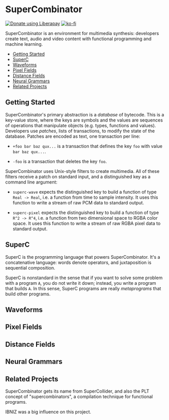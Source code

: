 # SuperCombinator
<a href="https://liberapay.com/xkapastel/donate"><img alt="Donate using Liberapay" src="https://liberapay.com/assets/widgets/donate.svg"></a> [![ko-fi](https://www.ko-fi.com/img/donate_sm.png)](https://ko-fi.com/T6T5QRUW)

SuperCombinator is an environment for multimedia synthesis: developers
create text, audio and video content with functional programming and
machine learning.

- [Getting Started](#getting-started)
- [SuperC](#superc)
- [Waveforms](#waveforms)
- [Pixel Fields](#pixel-fields)
- [Distance Fields](#distance-fields)
- [Neural Grammars](#neural-grammars)
- [Related Projects](#related-projects)

## Getting Started
SuperCombinator's primary abstraction is a *database* of
bytecode. This is a key-value store, where the keys are symbols and
the values are sequences of operations that manipulate objects
(e.g. types, functions and values). Developers use *patches*, lists of
transactions, to modify the state of the database. Patches are encoded
as text, one transaction per line:

* `+foo bar baz qux...` is a transaction that defines the key `foo`
  with value `bar baz qux...`.

* `-foo` is a transaction that deletes the key `foo`.

SuperCombinator uses Unix-style filters to create multimedia. All of
these filters receive a patch on standard input, and a distinguished
key as a command line argument:

* `superc-wave` expects the distinguished key to build a function of
  type `Real -> Real`, i.e. a function from time to sample
  intensity. It uses this function to write a stream of raw PCM data
  to standard output.

* `superc-pixel` expects the distinguished key to build a function of
  type `R^2 -> R^4`, i.e. a function from two dimensional space to
  RGBA color space. It uses this function to write a stream of raw
  RGBA pixel data to standard output.

## SuperC
SuperC is the programming language that powers SuperCombinator. It's a
concatenative language: words denote operators, and juxtaposition is
sequential composition.

SuperC is nonstandard in the sense that if you want to solve some
problem with a program `A`, you do not write it down; instead, you
write a program that builds `A`. In this sense, SuperC programs are
really *metaprograms* that build other programs.

## Waveforms

## Pixel Fields

## Distance Fields

## Neural Grammars

## Related Projects
SuperCombinator gets its name from SuperCollider, and also the PLT
concept of "supercombinators", a compilation technique for functional
programs.

IBNIZ was a big influence on this project.
